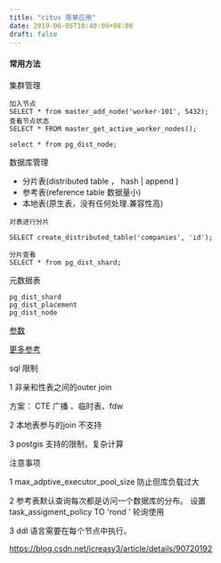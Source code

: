 ```yaml
---
title: "citus 简单应用"
date: 2019-06-05T10:40:09+08:00
draft: false
---
```


#### 常用方法

集群管理
```
加入节点
SELECT * from master_add_node('worker-101', 5432);
查看节点状态
SELECT * FROM master_get_active_worker_nodes();

select * from pg_dist_node;
```

数据库管理

- 分片表(distributed table ， hash | append )
- 参考表(reference table 数据量小)
- 本地表(原生表，没有任何处理.兼容性高)


```
对表进行分片

SELECT create_distributed_table('companies', 'id');

分片查看
SELECT * from pg_dist_shard;
```

元数据表

```
pg_dist_shard
pg_dist_placement
pg_dist_node
```


[参数](https://www.modb.pro/db/13049)

[更多参考](https://chenhuajun.github.io)

sql 限制

1 非亲和性表之间的outer join 

方案： CTE 广播 、临时表、fdw


2 本地表参与的join 不支持

3 postgis 支持的限制，复杂计算

注意事项

1 max_adptive_executor_pool_size 防止但库负载过大

2 参考表默认查询每次都是访问一个数据库的分布。 设置 task_assigment_policy TO 'rond ' 轮询使用

3 ddl 语言需要在每个节点中执行。

https://blog.csdn.net/icreasy3/article/details/90720192
